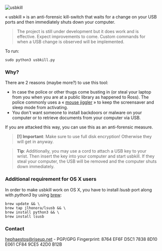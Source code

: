 ![usbkill](https://github.com/pwnsdx/usbkill/blob/master/Resources/USBKill.jpg?raw=true)

« usbkill » is an anti-forensic kill-switch that waits for a change on your USB ports and then immediately shuts down your computer.

> The project is still under development but it does work and is effective. Expect improvements to come. Custom commands for when a USB change is observed will be implemented.

To run:

```shell
sudo python3 usbkill.py
```

### Why?

There are 2 reasons (maybe more?) to use this tool:

- In case the police or other thugs come busting in (or steal your laptop from you when you are at a public library as happened to Ross). The police commonly uses a « [mouse jiggler](http://www.amazon.com/Cru-dataport-Jiggler-Automatic-keyboard-Activity/dp/B00MTZY7Y4/ref=pd_bxgy_pc_text_y/190-3944818-7671348) » to keep the screensaver and sleep mode from activating.
- You don't want someone to install backdoors or malware on your computer or to retrieve documents from your computer via USB.

If you are attacked this way, you can use this as an anti-forensic measure.

> **[!] Important**: Make sure to use full disk encryption! Otherwise they will get in anyway. 

> **Tip**: Additionally, you may use a cord to attach a USB key to your wrist. Then insert the key into your computer and start usbkill. If they steal your computer, the USB will be removed and the computer shuts down immediately.

### Additional requirement for OS X users

In order to make usbkill work on OS X, you have to install *lsusb* port along with *python3* by using [brew](http://brew.sh):

```shell
brew update && \
brew tap jlhonora/lsusb && \
brew install python3 && \
brew install lsusb
```

### Contact

[hephaestos@riseup.net](mailto:hephaestos@riseup.net) - PGP/GPG Fingerprint: 8764 EF6F D5C1 7838 8D10 E061 CF84 9CE5 42D0 B12B


